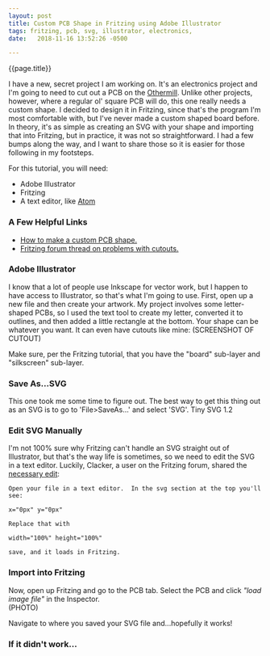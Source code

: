 ```yaml
---
layout: post
title: Custom PCB Shape in Fritzing using Adobe Illustrator
tags: fritzing, pcb, svg, illustrator, electronics,  
date:   2018-11-16 13:52:26 -0500

---
```

{{page.title}}

I have a new, secret project I am working on.  It's an electronics project and I'm going to need to cut out a PCB on the [Othermill](www.othermachine.co).  Unlike other projects, however, where a regular ol' square PCB will do, this one really needs a custom shape.  I decided to design it in Fritzing, since that's the program I'm most comfortable with, but I've never made a custom shaped board before.  In theory, it's as simple as creating an SVG with your shape and importing that into Fritzing, but in practice, it was not so straightforward.  I had a few bumps along the way, and I want to share those so it is easier for those following in my footsteps.

For this tutorial, you will need:
- Adobe Illustrator
- Fritzing
- A text editor, like [Atom](www.atom.io)

### A Few Helpful Links
- [How to make a custom PCB shape.](http://fritzing.org/pcb-custom-shape/)
- [Fritzing forum thread on problems with cutouts.](http://fritzing.org/forum/thread/3395/)

### Adobe Illustrator
I know that a lot of people use Inkscape for vector work, but I happen to have access to Illustrator, so that's what I'm going to use.  First, open up a new file and then create your artwork.  My project involves some letter-shaped PCBs, so I used the text tool to create my letter, converted it to outlines, and then added a little rectangle at the bottom.  Your shape can be whatever you want.  It can even have cutouts like mine: (SCREENSHOT OF CUTOUT)

Make sure, per the Fritzing tutorial, that you have the "board" sub-layer and "silkscreen" sub-layer.

### Save As...SVG
This one took me some time to figure out.  The best way to get this thing out as an SVG is to go to 'File>SaveAs...' and select 'SVG'. Tiny SVG 1.2

### Edit SVG Manually
I'm not 100% sure why Fritzing can't handle an SVG straight out of Illustrator, but that's the way life is sometimes, so we need to edit the SVG in a text editor.  Luckily, Clacker, a user on the Fritzing forum, shared the [necessary edit](http://fritzing.org/forum/thread/3395/):

```
Open your file in a text editor.  In the svg section at the top you'll see:

x="0px" y="0px"

Replace that with

width="100%" height="100%"

save, and it loads in Fritzing.
```

### Import into Fritzing
Now, open up Fritzing and go to the PCB tab.  Select the PCB and click *"load image file"* in the Inspector.  
(PHOTO)

Navigate to where you saved your SVG file and...hopefully it works!

### If it didn't work...


<!-- Explanatory text goes here. -->
